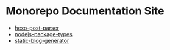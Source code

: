 # Monorepo Documentation Site
- [hexo-post-parser](./hexo-post-parser)
- [nodejs-package-types](./nodejs-package-types)
- [static-blog-generator](./static-blog-generator)